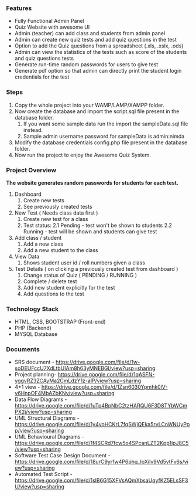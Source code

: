 

### Features
- Fully Functional Admin Panel
- Quiz Website with awesome UI
- Admin (teacher) can add class and students from admin panel
- Admin can create new quiz tests and add quiz questions in the test
- Option to add the Quiz questions from a spreadsheet (.xls, .xslx, .ods)
- Admin can view the statistics of the tests such as score of the students and quiz questions tests
- Generate run-time random passwords for users to give test
- Generate pdf option so that admin can directly print the student login credentials for the test



### Steps
1. Copy the whole project into your WAMP/LAMP/XAMPP folder.
2. Now create the database and import the script.sql file present in the database folder.
    1. If you want some sample data run the import the sampleData.sql file instead.
    2. Sample admin username:password for sampleData is admin:nimda
3. Modify the database credentials config.php file present in the database folder.
4. Now run the project to enjoy the Awesome Quiz System.

### Project Overview
**The website generates random passwords for students for each test.**
1. Dashboard
    1. Create new tests
    2. See previously created tests
2. New Test ( Needs class data first )
    1. Create new test for a class
    2. Test status:
      2.1 Pending - test won't be shown to students
      2.2 Running - test will be shown and students can give test
3. Add class / student
    1. Add a new class
    2. Add a new student to the class
4. View Data
    1. Shows student user id / roll numbers given a class
5. Test Details ( on clicking a previously created test from dashboard )
    1. Change status of Quiz ( PENDING / RUNNING )
    2. Complete / delete test
    3. Add new student explicitly for the test
    4. Add questions to the test

### Technology Stack
- HTML, CSS, BOOTSTRAP (Front-end)
- PHP (Backend)
- MYSQL Database
  
### Documents

- SRS document - https://drive.google.com/file/d/1w-soDEUFccU7XdLtbUIAm8h63yMNEBGI/view?usp=sharing
- Project planning- https://drive.google.com/file/d/1qASFN-yggvRZ3ZCAyMa2CmLdzY1z-alP/view?usp=sharing 
- 4+1 view - https://drive.google.com/file/d/1Zsn6030Ypmhk0lV-v6HnpOF4MbAZbKNv/view?usp=sharing
- Data Flow Diagrams - https://drive.google.com/file/d/1uTp4BpNbC2tzHARQU6F3D8TYbWCmPX2j/view?usp=sharing
- UML Structural Diagrams - https://drive.google.com/file/d/1y4yoHCKrL7fqSWjQEka5rvLCnWNUyPpp/view?usp=sharing
- UML Behavioural Diagrams - https://drive.google.com/file/d/1f4SCRd7fcw5o4SPcanLZT2Kpp1ipJ8C5/view?usp=sharing
- Software Test Case Design Document - https://drive.google.com/file/d/18urC9yrfw4P6phq_IoXiIv9Vd5vtFv6s/view?usp=sharing
- Automated Test Script - https://drive.google.com/file/d/1slB6G15XFVsAQmXbsaUqyfKZ5ELsSF3U/view?usp=sharing
